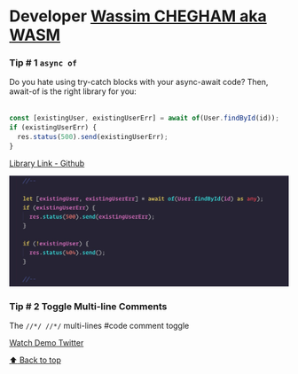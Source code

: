 # Developer [Wassim CHEGHAM aka WASM](https://twitter.com/manekinekko)

### Tip # 1 `async of`

Do you hate using try-catch blocks with your async-await code? 
Then, await-of is the right library for you:

```js

const [existingUser, existingUserErr] = await of(User.findById(id));
if (existingUserErr) {
  res.status(500).send(existingUserErr);
}

```

[Library Link - Github](https://github.com/xobotyi/await-of)

![asyncof](./media/manekinekko/asyncof.jpeg)

### Tip # 2 Toggle Multi-line Comments

The `//*/ //*/` multi-lines #code comment toggle

[Watch Demo Twitter](https://twitter.com/i/status/1196951738927996930)

[:arrow_up: Back to top](#developer-wassim-chegham-aka-wasm)